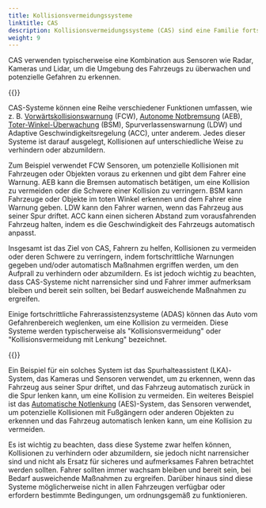 ```yaml
---
title: Kollisionsvermeidungssysteme
linktitle: CAS
description: Kollisionsvermeidungssysteme (CAS) sind eine Familie fortschrittlicher Fahrerassistenzsysteme, die entwickelt wurden, um Fahrern zu helfen, Kollisionen mit anderen Fahrzeugen, Fußgängern und Objekten auf der Straße zu vermeiden.
weight: 9
---
```

<!-- markdownlint-disable MD033 -->

CAS verwenden typischerweise eine Kombination aus Sensoren wie Radar, Kameras und Lidar, um die Umgebung des Fahrzeugs zu überwachen und potenzielle Gefahren zu erkennen.

{{<evkxdisplayaddarticle />}}

CAS-Systeme können eine Reihe verschiedener Funktionen umfassen, wie z. B. [Vorwärtskollisionswarnung](../forwardcollisionwarning) (FCW), [Autonome Notbremsung](../automaticemergencybraking) (AEB), [Toter-Winkel-Überwachung](../blindspotmonitoring) (BSM), Spurverlassenswarnung (LDW) und Adaptive Geschwindigkeitsregelung (ACC), unter anderem. Jedes dieser Systeme ist darauf ausgelegt, Kollisionen auf unterschiedliche Weise zu verhindern oder abzumildern.

Zum Beispiel verwendet FCW Sensoren, um potenzielle Kollisionen mit Fahrzeugen oder Objekten voraus zu erkennen und gibt dem Fahrer eine Warnung. AEB kann die Bremsen automatisch betätigen, um eine Kollision zu vermeiden oder die Schwere einer Kollision zu verringern. BSM kann Fahrzeuge oder Objekte im toten Winkel erkennen und dem Fahrer eine Warnung geben. LDW kann den Fahrer warnen, wenn das Fahrzeug aus seiner Spur driftet. ACC kann einen sicheren Abstand zum vorausfahrenden Fahrzeug halten, indem es die Geschwindigkeit des Fahrzeugs automatisch anpasst.

Insgesamt ist das Ziel von CAS, Fahrern zu helfen, Kollisionen zu vermeiden oder deren Schwere zu verringern, indem fortschrittliche Warnungen gegeben und/oder automatisch Maßnahmen ergriffen werden, um den Aufprall zu verhindern oder abzumildern. Es ist jedoch wichtig zu beachten, dass CAS-Systeme nicht narrensicher sind und Fahrer immer aufmerksam bleiben und bereit sein sollten, bei Bedarf ausweichende Maßnahmen zu ergreifen.

Einige fortschrittliche Fahrerassistenzsysteme (ADAS) können das Auto vom Gefahrenbereich weglenken, um eine Kollision zu vermeiden. Diese Systeme werden typischerweise als "Kollisionsvermeidung" oder "Kollisionsvermeidung mit Lenkung" bezeichnet.

{{<evkxdisplayaddarticle />}}

Ein Beispiel für ein solches System ist das Spurhalteassistent (LKA)-System, das Kameras und Sensoren verwendet, um zu erkennen, wenn das Fahrzeug aus seiner Spur driftet, und das Fahrzeug automatisch zurück in die Spur lenken kann, um eine Kollision zu vermeiden. Ein weiteres Beispiel ist das [Automatische Notlenkung](../automaticemergencysteering/) (AES)-System, das Sensoren verwendet, um potenzielle Kollisionen mit Fußgängern oder anderen Objekten zu erkennen und das Fahrzeug automatisch lenken kann, um eine Kollision zu vermeiden.

Es ist wichtig zu beachten, dass diese Systeme zwar helfen können, Kollisionen zu verhindern oder abzumildern, sie jedoch nicht narrensicher sind und nicht als Ersatz für sicheres und aufmerksames Fahren betrachtet werden sollten. Fahrer sollten immer wachsam bleiben und bereit sein, bei Bedarf ausweichende Maßnahmen zu ergreifen. Darüber hinaus sind diese Systeme möglicherweise nicht in allen Fahrzeugen verfügbar oder erfordern bestimmte Bedingungen, um ordnungsgemäß zu funktionieren.
